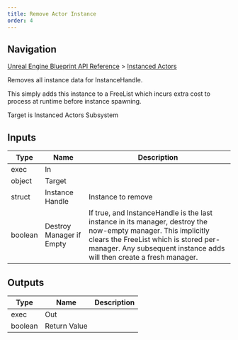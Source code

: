 ```yaml
---
title: Remove Actor Instance
order: 4
---
```

## Navigation

[Unreal Engine Blueprint API Reference](https://dev.epicgames.com/documentation/en-us/unreal-engine/BlueprintAPI) > [Instanced Actors](https://dev.epicgames.com/documentation/en-us/unreal-engine/BlueprintAPI/InstancedActors)

Removes all instance data for InstanceHandle.

This simply adds this instance to a FreeList which incurs extra cost to process at runtime before instance spawning.

Target is Instanced Actors Subsystem

## Inputs

| Type | Name | Description |
| --- | --- | --- |
| exec | In |  |
| object | Target |  |
| struct | Instance Handle | Instance to remove |
| boolean | Destroy Manager if Empty | If true, and InstanceHandle is the last instance in its manager, destroy the now-empty manager. This implicitly clears the FreeList which is stored per-manager. Any subsequent instance adds will then create a fresh manager. |

## Outputs

| Type | Name | Description |
| --- | --- | --- |
| exec | Out |  |
| boolean | Return Value |  |

